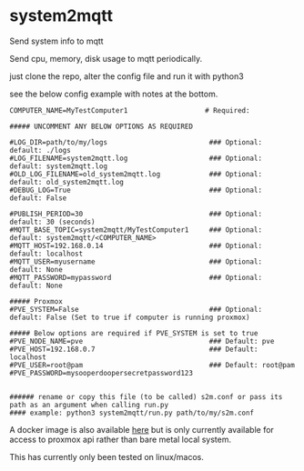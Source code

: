 # system2mqtt
Send system info to mqtt

Send cpu, memory, disk usage to mqtt periodically.

just clone the repo, alter the config file and run it with python3

see the below config example with notes at the bottom.

```
COMPUTER_NAME=MyTestComputer1                   # Required: 

##### UNCOMMENT ANY BELOW OPTIONS AS REQUIRED

#LOG_DIR=path/to/my/logs                         ### Optional: default: ./logs
#LOG_FILENAME=system2mqtt.log                    ### Optional: default: system2mqtt.log 
#OLD_LOG_FILENAME=old_system2mqtt.log            ### Optional: default: old_system2mqtt.log 
#DEBUG_LOG=True                                  ### Optional: default: False

#PUBLISH_PERIOD=30                               ### Optional: default: 30 (seconds)
#MQTT_BASE_TOPIC=system2mqtt/MyTestComputer1     ### Optional: default: system2mqtt/<COMPUTER_NAME>
#MQTT_HOST=192.168.0.14                          ### Optional: default: localhost
#MQTT_USER=myusername                            ### Optional: default: None
#MQTT_PASSWORD=mypassword                        ### Optional: default: None

##### Proxmox
#PVE_SYSTEM=False                                ### Optional: default: False (Set to true if computer is running proxmox)

##### Below options are required if PVE_SYSTEM is set to true
#PVE_NODE_NAME=pve                               ### Default: pve                            
#PVE_HOST=192.168.0.7                            ### Default: localhost
#PVE_USER=root@pam                               ### Default: root@pam
#PVE_PASSWORD=mysooperdoopersecretpassword123


###### rename or copy this file (to be called) s2m.conf or pass its path as an argument when calling run.py
#### example: python3 system2mqtt/run.py path/to/my/s2m.conf
```

A docker image is also available [here](https://hub.docker.com/repository/docker/optimusgreen/system2mqtt) but is only currently available for access to proxmox api rather than bare metal local system.

This has currently only been tested on linux/macos.